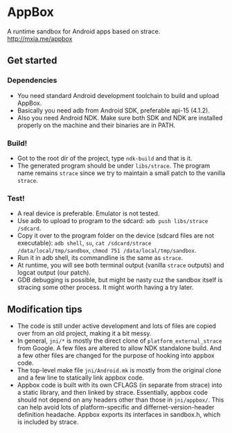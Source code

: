 AppBox
======

A runtime sandbox for Android apps based on strace. http://mxia.me/appbox

## Get started

### Dependencies

* You need standard Android development toolchain to build and upload AppBox.
* Basically you need adb from Android SDK, preferable api-15 (4.1.2).
* Also you need Android NDK. Make sure both SDK and NDK are installed properly on the machine and their binaries are in PATH.

### Build!
* Got to the root dir of the project, type `ndk-build` and that is it.
* The generated program should be under `libs/strace`. The program name remains `strace` since we try to maintain a small patch to the vanilla `strace`.

### Test!
* A real device is preferable. Emulator is not tested.
* Use adb to upload to program to the sdcard: `adb push libs/strace /sdcard`.
* Copy it over to the program folder on the device (sdcard files are not executable): `adb shell`, `su`, `cat /sdcard/strace /data/local/tmp/sandbox`, `chmod 751 /data/local/tmp/sandbox`.
* Run it in adb shell, its commandline is the same as `strace`. 
* At runtime, you will see both terminal output (vanilla `strace` outputs) and logcat output (our patch).
* GDB debugging is possible, but might be nasty cuz the sandbox itself is stracing some other process. It might worth having a try later. 

## Modification tips

* The code is still under active development and lots of files are copied over from an old project, making it a bit messy.
* In general, `jni/*` is mostly the direct clone of `platform_external_strace` from Google. A few files are altered to allow NDK standalone build. And a few other files are changed for the purpose of hooking into appbox code.
* The top-level make file `jni/Android.mk` is mostly from the original clone and a few line to statically link appbox code.
* Appbox code is built with its own CFLAGS (in separate from strace) into a static library, and then linked by strace. Essentially, appbox code should not depend on any headers other than those in `jni/appbox/`. This can help avoid lots of platform-specific and differnet-version-header definition headache. Appbox exports its interfaces in sandbox.h, which is included by strace.
